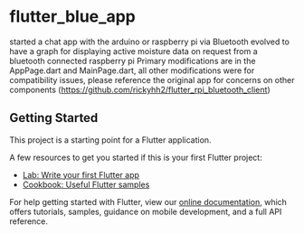 # flutter_blue_app

started a chat app with the arduino or raspberry pi via Bluetooth
evolved to have a graph for displaying active moisture data on request
from a bluetooth connected raspberry pi 
Primary modifications are in the AppPage.dart and MainPage.dart, all other
modifications were for compatibility issues, please reference the original app
for concerns on other components (https://github.com/rickyhh2/flutter_rpi_bluetooth_client)

## Getting Started

This project is a starting point for a Flutter application.

A few resources to get you started if this is your first Flutter project:

- [Lab: Write your first Flutter app](https://flutter.dev/docs/get-started/codelab)
- [Cookbook: Useful Flutter samples](https://flutter.dev/docs/cookbook)

For help getting started with Flutter, view our
[online documentation](https://flutter.dev/docs), which offers tutorials,
samples, guidance on mobile development, and a full API reference.
